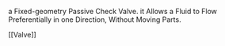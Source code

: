 a Fixed-geometry Passive Check Valve. it Allows a Fluid to Flow Preferentially in one Direction, Without Moving Parts.

[[Valve]]